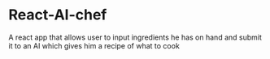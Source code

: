 # React-AI-chef
A react app that allows user to input ingredients he has on hand and submit it to an AI which gives him a recipe of what to cook

